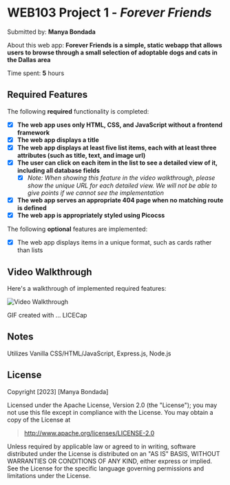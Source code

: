 # WEB103 Project 1 - *Forever Friends*

Submitted by: **Manya Bondada**

About this web app: **Forever Friends is a simple, static webapp that allows users to browse through a small selection of adoptable dogs and cats in the Dallas area**

Time spent: **5** hours

## Required Features

The following **required** functionality is completed:

<!-- Make sure to check off completed functionality below -->
- [x] **The web app uses only HTML, CSS, and JavaScript without a frontend framework**
- [x] **The web app displays a title**
- [x] **The web app displays at least five list items, each with at least three attributes (such as title, text, and image url)**
- [x] **The user can click on each item in the list to see a detailed view of it, including all database fields**
  - [x] *Note: When showing this feature in the video walkthrough, please show the unique URL for each detailed view. We will not be able to give points if we cannot see the implementation* 
- [x] **The web app serves an appropriate 404 page when no matching route is defined**
- [x] **The web app is appropriately styled using Picocss**

The following **optional** features are implemented:

- [x] The web app displays items in a unique format, such as cards rather than lists

## Video Walkthrough
Here's a walkthrough of implemented required features:

<img src='https://github.com/ManyaBondada/Listicle-Part-1/blob/main/listicle%20part%201%20walkthrough.gif' title='Video Walkthrough' width='' alt='Video Walkthrough'/>

<!-- Replace this with whatever GIF tool you used! -->
GIF created with ... LICECap

## Notes

Utilizes Vanilla CSS/HTML/JavaScript, Express.js, Node.js

## License

Copyright [2023] [Manya Bondada]

Licensed under the Apache License, Version 2.0 (the "License"); you may not use this file except in compliance with the License. You may obtain a copy of the License at

> http://www.apache.org/licenses/LICENSE-2.0

Unless required by applicable law or agreed to in writing, software distributed under the License is distributed on an "AS IS" BASIS, WITHOUT WARRANTIES OR CONDITIONS OF ANY KIND, either express or implied. See the License for the specific language governing permissions and limitations under the License.
